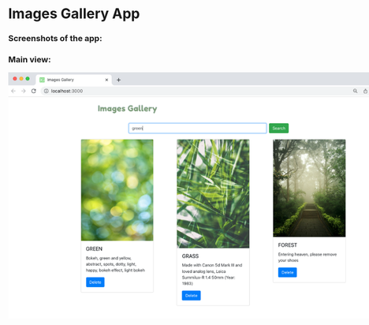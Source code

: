 # Images Gallery App

### Screenshots of the app:

### Main view:

  <img src="/img/gallery.png" alt="Alt text" style="display: inline-block; margin: 0 auto; max-width: 800px">
